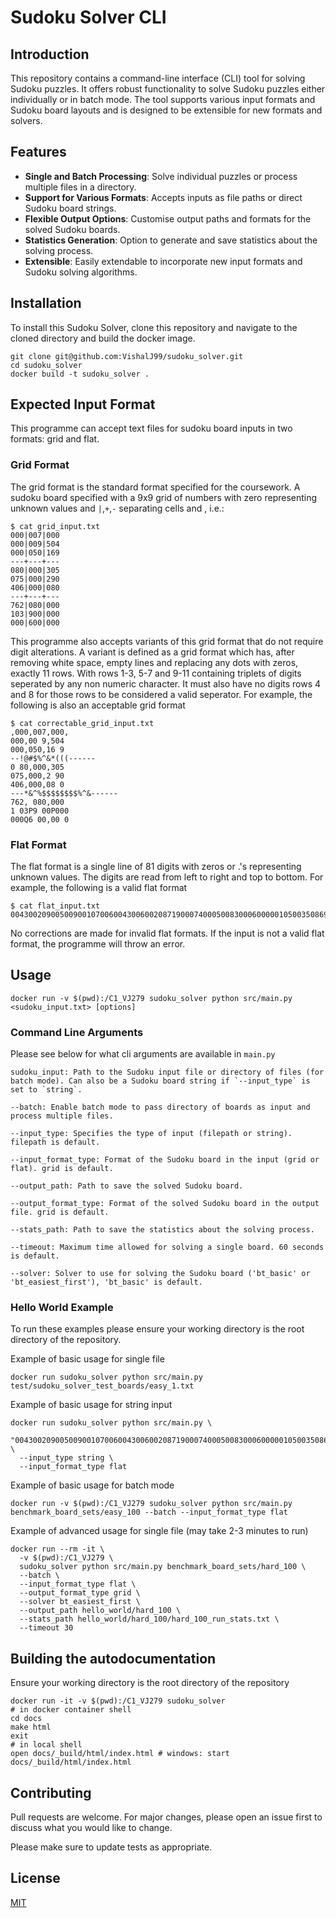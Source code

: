 # Sudoku Solver CLI

## Introduction

This repository contains a command-line interface (CLI) tool for solving Sudoku puzzles. It offers robust functionality to solve Sudoku puzzles either individually or in batch mode. The tool supports various input formats and Sudoku board layouts and is designed to be extensible for new formats and solvers.

## Features

- **Single and Batch Processing**: Solve individual puzzles or process multiple files in a directory.
- **Support for Various Formats**: Accepts inputs as file paths or direct Sudoku board strings.
- **Flexible Output Options**: Customise output paths and formats for the solved Sudoku boards.
- **Statistics Generation**: Option to generate and save statistics about the solving process.
- **Extensible**: Easily extendable to incorporate new input formats and Sudoku solving algorithms.

## Installation

To install this Sudoku Solver, clone this repository and navigate to the cloned directory and build the docker image.

```
git clone git@github.com:VishalJ99/sudoku_solver.git
cd sudoku_solver
docker build -t sudoku_solver .
```

## Expected Input Format
This programme can accept text files for sudoku board inputs in two formats: grid and flat.

### Grid Format
The grid format is the standard format specified for the coursework.
A sudoku board specified with a 9x9 grid of numbers with zero representing unknown values and `|`,`+`,`-` separating cells and , i.e.:
```
$ cat grid_input.txt
000|007|000
000|009|504
000|050|169
---+---+---
080|000|305
075|000|290
406|000|080
---+---+---
762|080|000
103|900|000
000|600|000
```
This programme also accepts variants of this grid format that do not require digit alterations. A variant is defined as a grid format which has, after removing white space, empty lines and replacing any dots with zeros, exactly 11 rows. With rows 1-3, 5-7 and 9-11 containing triplets of digits seperated by any non numeric character. It must also have no digits rows 4 and 8 for those
rows to be considered a valid seperator. For example, the following is also an acceptable grid format

```
$ cat correctable_grid_input.txt
,000,007,000,
000,00 9,504
000,050,16 9
--!@#$%^&*(((------
0 80,000,305
075,000,2 90
406,000,08 0
---*&^%$$$$$$$$%^&------
762, 080,000
1 03P9 00P000
000Q6 00,00 0
```

### Flat Format

The flat format is a single line of 81 digits with zeros or .'s representing unknown values. The digits are read from left to right and top to bottom. For example, the following is a valid flat format

```
$ cat flat_input.txt
004300209005009001070060043006002087190007400050083000600000105003508690042910300
```

No corrections are made for invalid flat formats. If the input is not a valid flat format, the programme will throw an error.



## Usage
```
docker run -v $(pwd):/C1_VJ279 sudoku_solver python src/main.py <sudoku_input.txt> [options]
```

### Command Line Arguments
Please see below for what cli arguments are available in `main.py`

```
sudoku_input: Path to the Sudoku input file or directory of files (for batch mode). Can also be a Sudoku board string if `--input_type` is set to `string`.

--batch: Enable batch mode to pass directory of boards as input and process multiple files.

--input_type: Specifies the type of input (filepath or string). filepath is default.

--input_format_type: Format of the Sudoku board in the input (grid or flat). grid is default.

--output_path: Path to save the solved Sudoku board.

--output_format_type: Format of the solved Sudoku board in the output file. grid is default.

--stats_path: Path to save the statistics about the solving process.

--timeout: Maximum time allowed for solving a single board. 60 seconds is default.

--solver: Solver to use for solving the Sudoku board ('bt_basic' or 'bt_easiest_first'), 'bt_basic' is default.
```

### Hello World Example
To run these examples please ensure your working directory is the root directory of the repository.

Example of basic usage for single file
```
docker run sudoku_solver python src/main.py test/sudoku_solver_test_boards/easy_1.txt
```

Example of basic usage for string input

```
docker run sudoku_solver python src/main.py \
  "004300209005009001070060043006002087190007400050083000600000105003508690042910300" \
  --input_type string \
  --input_format_type flat
```

Example of basic usage for batch mode

```
docker run -v $(pwd):/C1_VJ279 sudoku_solver python src/main.py benchmark_board_sets/easy_100 --batch --input_format_type flat
```

Example of advanced usage for single file (may take 2-3 minutes to run)
```
docker run --rm -it \
  -v $(pwd):/C1_VJ279 \
  sudoku_solver python src/main.py benchmark_board_sets/hard_100 \
  --batch \
  --input_format_type flat \
  --output_format_type grid \
  --solver bt_easiest_first \
  --output_path hello_world/hard_100 \
  --stats_path hello_world/hard_100/hard_100_run_stats.txt \
  --timeout 30
```

## Building the autodocumentation
Ensure your working directory is the root directory of the repository
```
docker run -it -v $(pwd):/C1_VJ279 sudoku_solver
# in docker container shell
cd docs
make html
exit
# in local shell
open docs/_build/html/index.html # windows: start docs/_build/html/index.html
```


## Contributing

Pull requests are welcome. For major changes, please open an issue first
to discuss what you would like to change.

Please make sure to update tests as appropriate.

## License

[MIT](https://choosealicense.com/licenses/mit/)
